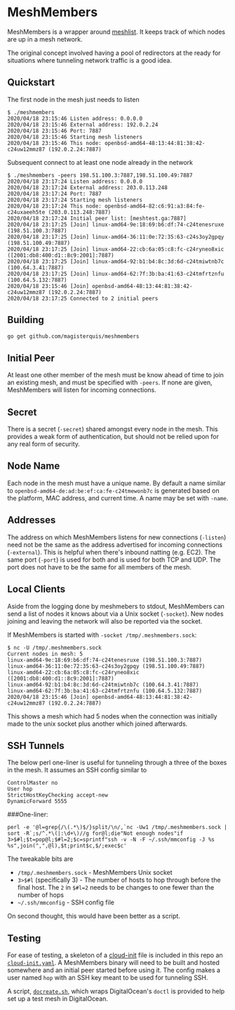 MeshMembers
===========
MeshMembers is a wrapper around
[meshlist](https://github.com/hashicorp/memberlist).  It keeps track of which
nodes are up in a mesh network.

The original concept involved having a pool of redirectors at the ready for
situations where tunneling network traffic is a good idea.

Quickstart
----------
The first node in the mesh just needs to listen

```
$ ./meshmembers
2020/04/18 23:15:46 Listen address: 0.0.0.0
2020/04/18 23:15:46 External address: 192.0.2.24
2020/04/18 23:15:46 Port: 7887
2020/04/18 23:15:46 Starting mesh listeners
2020/04/18 23:15:46 This node: openbsd-amd64-48:13:44:81:38:42-c24uw12mmz87 (192.0.2.24:7887)
```

Subsequent connect to at least one node already in the network
```
$ ./meshmembers -peers 198.51.100.3:7887,198.51.100.49:7887
2020/04/18 23:17:24 Listen address: 0.0.0.0
2020/04/18 23:17:24 External address: 203.0.113.248
2020/04/18 23:17:24 Port: 7887
2020/04/18 23:17:24 Starting mesh listeners
2020/04/18 23:17:24 This node: openbsd-amd64-82:c6:91:a3:84:fe-c24uxaeeh5te (203.0.113.248:7887)
2020/04/18 23:17:24 Initial peer list: [meshtest.ga:7887]
2020/04/18 23:17:25 [Join] linux-amd64-9e:18:69:b6:df:74-c24tenesruxe (198.51.100.3:7887)
2020/04/18 23:17:25 [Join] linux-amd64-36:11:0e:72:35:63-c24s3oy2gpqy (198.51.100.49:7887)
2020/04/18 23:17:25 [Join] linux-amd64-22:cb:6a:05:c8:fc-c24ryneo8xic ([2001:db8:400:d1::8c9:2001]:7887)
2020/04/18 23:17:25 [Join] linux-amd64-92:b1:b4:8c:3d:6d-c24tmiwtnb7c (100.64.3.41:7887)
2020/04/18 23:17:25 [Join] linux-amd64-62:7f:3b:ba:41:63-c24tmfrtznfu (100.64.5.132:7887)
2020/04/18 23:15:46 [Join] openbsd-amd64-48:13:44:81:38:42-c24uw12mmz87 (192.0.2.24:7887)
2020/04/18 23:17:25 Connected to 2 initial peers
```

Building
--------
```sh
go get github.com/magisterquis/meshmembers
```

Initial Peer
------------
At least one other member of the mesh must be know ahead of time to join an
existing mesh, and must be specified with `-peers`.  If none are given,
MeshMembers will listen for incoming connections.

Secret
------
There is a secret (`-secret`) shared amongst every node in the mesh.  This
provides a weak form of authentication, but should not be relied upon for any
real form of security.

Node Name
---------
Each node in the mesh must have a unique name.  By default a name similar to
`openbsd-amd64-de:ad:be:ef:ca:fe-c24tmewonb7c` is generated based on the
platform, MAC address, and current time.  A name may be set with `-name`.

Addresses
---------
The address on which MeshMembers listens for new connections (`-listen`) need
not be the same as the address advertised for incoming connections
(`-external`).  This is helpful when there's inbound natting (e.g. EC2).  The
same port (`-port`) is used for both and is used for both TCP and UDP.  The
port does not have to be the same for all members of the mesh.

Local Clients
-------------
Aside from the logging done by meshmebers to stdout, MeshMembers can send a
list of nodes it knows about via a Unix socket (`-socket`).  New nodes joining
and leaving the network will also be reported via the socket.

If MeshMembers is started with `-socket /tmp/.meshmembers.sock`:
```
$ nc -U /tmp/.meshmembers.sock
Current nodes in mesh: 5
linux-amd64-9e:18:69:b6:df:74-c24tenesruxe (198.51.100.3:7887)
linux-amd64-36:11:0e:72:35:63-c24s3oy2gpqy (198.51.100.49:7887)
linux-amd64-22:cb:6a:05:c8:fc-c24ryneo8xic ([2001:db8:400:d1::8c9:2001]:7887)
linux-amd64-92:b1:b4:8c:3d:6d-c24tmiwtnb7c (100.64.3.41:7887)
linux-amd64-62:7f:3b:ba:41:63-c24tmfrtznfu (100.64.5.132:7887)
2020/04/18 23:15:46 [Join] openbsd-amd64-48:13:44:81:38:42-c24uw12mmz87 (192.0.2.24:7887)
```

This shows a mesh which had 5 nodes when the connection was initially made to
the unix socket plus another which joined afterwards.

SSH Tunnels
-----------
The below perl one-liner is useful for tunneling through a three of the boxes
in the mesh.  It assumes an SSH config similar to
```
ControlMaster no
User hop
StrictHostKeyChecking accept-new
DynamicForward 5555
```

###One-liner:

```
perl -e '@l=grep{/\(.*\)$/}split/\n/,`nc -Uw1 /tmp/.meshmembers.sock | sort -R`;s/^.*\(|:\d+\)//g for@l;die"Not enough nodes"if 3>$#l;$t=pop@l;$#l=2;$c=sprintf"ssh -v -N -F ~/.ssh/mmconfig -J %s %s",join(",",@l),$t;print$c,$/;exec$c'
```

The tweakable bits are
- `/tmp/.meshmembers.sock` - MeshMembers Unix socket
- `3>$#l` (specifically 3) - The number of hosts to hop through before the
   final host. The `2` in `$#l=2` needs to be changes to one fewer than the
   number of hops
- `~/.ssh/mmconfig` - SSH config file

On second thought, this would have been better as a script.

Testing
-------
For ease of testing, a skeleton of a
[cloud-init](https://cloudinit.readthedocs.io/en/latest/) file is included
in this repo an [`cloud-init.yaml`](./cloud-init.yaml).  A MeshMembers binary
will need to be built and hosted somewhere and an initial peer started before
using it.  The config makes a user named `hop` with an SSH key meant to be used
for tunneling SSH.  

A script, [`docreate.sh`](./docreate.sh), which wraps DigitalOcean's `doctl` is
provided to help set up a test mesh in DigitalOcean.

